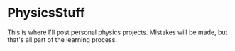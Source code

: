 # PhysicsStuff
This is where I'll post personal physics projects. Mistakes will be made, but that's all part of the learning process.
